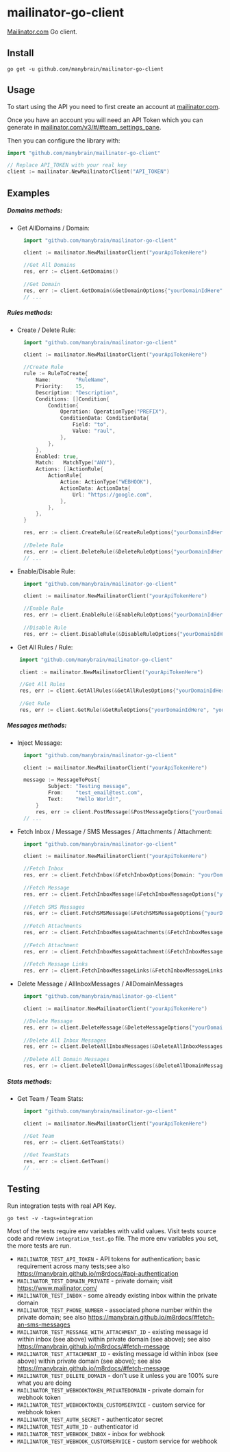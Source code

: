 # mailinator-go-client

[Mailinator.com](https://www.mailinator.com/) Go client.

## Install

```
go get -u github.com/manybrain/mailinator-go-client
```

## Usage

To start using the API you need to first create an account at [mailinator.com](https://www.mailinator.com/).

Once you have an account you will need an API Token which you can generate in [mailinator.com/v3/#/#team_settings_pane](https://www.mailinator.com/v3/#/#team_settings_pane).

Then you can configure the library with:

```go
import "github.com/manybrain/mailinator-go-client"

// Replace API_TOKEN with your real key
client := mailinator.NewMailinatorClient("API_TOKEN")
```

## Examples

##### Domains methods:

- Get AllDomains / Domain:

  ```go
    import "github.com/manybrain/mailinator-go-client"

	client := mailinator.NewMailinatorClient("yourApiTokenHere")

    //Get All Domains
	res, err := client.GetDomains()
	
	//Get Domain
	res, err := client.GetDomain(&GetDomainOptions{"yourDomainIdHere"})
    // ...
  ```

##### Rules methods:

- Create / Delete Rule:

  ```go
    import "github.com/manybrain/mailinator-go-client"

	client := mailinator.NewMailinatorClient("yourApiTokenHere")

    //Create Rule
    rule := RuleToCreate{
		Name:        "RuleName",
		Priority:    15,
		Description: "Description",
		Conditions: []Condition{
			Condition{
				Operation: OperationType("PREFIX"),
				ConditionData: ConditionData{
					Field: "to",
					Value: "raul",
				},
			},
		},
		Enabled: true,
		Match:   MatchType("ANY"),
		Actions: []ActionRule{
			ActionRule{
				Action: ActionType("WEBHOOK"),
				ActionData: ActionData{
					Url: "https://google.com",
				},
			},
		},
	}

	res, err := client.CreateRule(&CreateRuleOptions{"yourDomainIdHere", rule})
            
    //Delete Rule
    res, err := client.DeleteRule(&DeleteRuleOptions{"yourDomainIdHere", "yourRuleIdHere"})
    // ...
  ```

- Enable/Disable Rule:

  ```go
    import "github.com/manybrain/mailinator-go-client"

	client := mailinator.NewMailinatorClient("yourApiTokenHere")

    //Enable Rule
    res, err := client.EnableRule(&EnableRuleOptions{"yourDomainIdHere", "yourRuleIdHere"})
    
    //Disable Rule
    res, err := client.DisableRule(&DisableRuleOptions{"yourDomainIdHere", "yourRuleIdHere"})
  ```

- Get All Rules / Rule:

```go
    import "github.com/manybrain/mailinator-go-client"

	client := mailinator.NewMailinatorClient("yourApiTokenHere")

    //Get All Rules
    res, err := client.GetAllRules(&GetAllRulesOptions{"yourDomainIdHere"})
    
    //Get Rule
    res, err := client.GetRule(&GetRuleOptions{"yourDomainIdHere", "yourRuleIdHere"})
```

##### Messages methods:

- Inject Message:

  ```go
    import "github.com/manybrain/mailinator-go-client"

	client := mailinator.NewMailinatorClient("yourApiTokenHere")

	message := MessageToPost{
			Subject: "Testing message",
			From:    "test_email@test.com",
			Text:    "Hello World!",
		}
		res, err := client.PostMessage(&PostMessageOptions{"yourDomainNameHere", "yourInboxHere", message})
    // ...
  ```

- Fetch Inbox / Message / SMS Messages / Attachments / Attachment:

  ```go
    import "github.com/manybrain/mailinator-go-client"

	client := mailinator.NewMailinatorClient("yourApiTokenHere")

    //Fetch Inbox
    res, err := client.FetchInbox(&FetchInboxOptions{Domain: "yourDomainNameHere", Inbox: "yourInboxHere"})
    
    //Fetch Message
	res, err := client.FetchInboxMessage(&FetchInboxMessageOptions{"yourDomainNameHere", "yourInboxHere", "yourMessageIdHere"})
    
    //Fetch SMS Messages
	res, err := client.FetchSMSMessage(&FetchSMSMessageOptions{"yourDomainNameHere", "yourTeamSMSNumberHere"})
    
    //Fetch Attachments
	res, err := client.FetchInboxMessageAtachments(&FetchInboxMessageAttachmentsOptions{"yourDomainNameHere", "yourInboxHere", "yourMessageIdWithAttachmentHere"})
    
    //Fetch Attachment
	res, err := client.FetchInboxMessageAttachment(&FetchInboxMessageAttachmentOptions{"yourDomainNameHere", "yourInboxHere", "yourMessageIdWithAttachmentHere", "yourAttachmentIdHere"})
            
    //Fetch Message Links
	res, err := client.FetchInboxMessageLinks(&FetchInboxMessageLinksOptions{"yourDomainNameHere", "yourInboxHere", "yourMessageIdHere"})
  ```

- Delete Message / AllInboxMessages / AllDomainMessages

  ```go
    import "github.com/manybrain/mailinator-go-client"

	client := mailinator.NewMailinatorClient("yourApiTokenHere")

    //Delete Message
	res, err := client.DeleteMessage(&DeleteMessageOptions{"yourDomainNameHere", "yourInboxHere", "yourMessageIdHere"})
    
    //Delete All Inbox Messages
	res, err := client.DeleteAllInboxMessages(&DeleteAllInboxMessagesOptions{"yourDomainNameHere", "yourInboxHere"})
    
    //Delete All Domain Messages
	res, err := client.DeleteAllDomainMessages(&DeleteAllDomainMessagesOptions{"yourDomainNameHere"})
  ```
  
##### Stats methods:

- Get Team / Team Stats:

  ```go
    import "github.com/manybrain/mailinator-go-client"

	client := mailinator.NewMailinatorClient("yourApiTokenHere")

    //Get Team
	res, err := client.GetTeamStats()
	
    //Get TeamStats
    res, err := client.GetTeam()
    // ...
  ```

## Testing

Run integration tests with real API Key.

```
go test -v -tags=integration
```

Most of the tests require env variables with valid values. Visit tests source code and review `integration_test.go` file. The more env variables you set, the more tests are run.

* `MAILINATOR_TEST_API_TOKEN` - API tokens for authentication; basic requirement across many tests;see also https://manybrain.github.io/m8rdocs/#api-authentication
* `MAILINATOR_TEST_DOMAIN_PRIVATE` - private domain; visit https://www.mailinator.com/
* `MAILINATOR_TEST_INBOX` - some already existing inbox within the private domain
* `MAILINATOR_TEST_PHONE_NUMBER` - associated phone number within the private domain; see also https://manybrain.github.io/m8rdocs/#fetch-an-sms-messages
* `MAILINATOR_TEST_MESSAGE_WITH_ATTACHMENT_ID` - existing message id within inbox (see above) within private domain (see above); see also https://manybrain.github.io/m8rdocs/#fetch-message
* `MAILINATOR_TEST_ATTACHMENT_ID` - existing message id within inbox (see above) within private domain (see above); see also https://manybrain.github.io/m8rdocs/#fetch-message
* `MAILINATOR_TEST_DELETE_DOMAIN` - don't use it unless you are 100% sure what you are doing
* `MAILINATOR_TEST_WEBHOOKTOKEN_PRIVATEDOMAIN` - private domain for webhook token
* `MAILINATOR_TEST_WEBHOOKTOKEN_CUSTOMSERVICE` - custom service for webhook token
* `MAILINATOR_TEST_AUTH_SECRET` - authenticator secret
* `MAILINATOR_TEST_AUTH_ID` - authenticator id
* `MAILINATOR_TEST_WEBHOOK_INBOX` - inbox for webhook
* `MAILINATOR_TEST_WEBHOOK_CUSTOMSERVICE` - custom service for webhook


